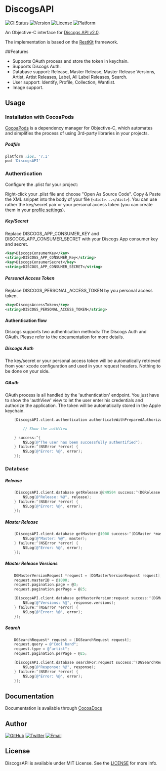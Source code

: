 # DiscogsAPI

[![CI Status](http://img.shields.io/travis/maxep/DiscogsAPI.svg?style=flat)](https://travis-ci.org/maxep/DiscogsAPI)
[![Version](https://img.shields.io/cocoapods/v/DiscogsAPI.svg?style=flat)](http://cocoadocs.org/docsets/DiscogsAPI)
[![License](https://img.shields.io/cocoapods/l/DiscogsAPI.svg?style=flat)](http://cocoadocs.org/docsets/DiscogsAPI)
[![Platform](https://img.shields.io/cocoapods/p/DiscogsAPI.svg?style=flat)](http://cocoadocs.org/docsets/DiscogsAPI)

An Objective-C interface for [Discogs API v2.0](http://www.discogs.com/developers/).

The implementation is based on the [RestKit](http://restkit.org/) framework.

##Features
- Supports OAuth process and store the token in keychain.
- Supports Discogs Auth.
- Database support: Release, Master Release, Master Release Versions, Artist, Artist Releases, Label, All Label Releases, Search.
- User support: Identify, Profile, Collection, Wantlist.
- Image support.

## Usage


### Installation with CocoaPods

[CocoaPods](http://cocoapods.org) is a dependency manager for Objective-C, which automates and simplifies the process of using 3rd-party libraries in your projects.

##### Podfile

```ruby
platform :ios, '7.1'
pod 'DiscogsAPI'
```

### Authentication

Configure the .plist for your project:

Right-click your .plist file and choose "Open As Source Code".
Copy & Paste the XML snippet into the body of your file (`<dict>...</dict>`). You can use rather the key/secret pair or your personal access token (you can create them in your [profile settings](https://www.discogs.com/settings/developers)).

##### Key/Secret

Replace DISCOGS_APP_CONSUMER_KEY and DISCOGS_APP_CONSUMER_SECRET with your Discogs App consumer key and secret. 

```xml
<key>DiscogsConsumerKey</key>
<string>DISCOGS_APP_CONSUMER_Key</string>
<key>DiscogsConsumerSecret</key>
<string>DISCOGS_APP_CONSUMER_SECRET</string>
```

##### Personal Access Token

Replace DISCOGS_PERSONAL_ACCESS_TOKEN by you personal access token. 

```xml
<key>DiscogsAccessToken</key>
<string>DISCOGS_PERSONAL_ACCESS_TOKEN</string>
```
#### Authentication flow

Discogs supports two authentication methods: The Discogs Auth and OAuth. Please refer to the [documentation](http://www.discogs.com/developers/#page:authentication) for more details.

##### Discogs Auth

The key/secret or your personal access token will be automatically retrieved from your xcode configuration and used in your request headers. Nothing to be done on your side.

##### OAuth

OAuth process is all handled by the 'authentication' endpoint. You just have to show the 'authView' view to let the user enter his credentials and authorize the application. The token will be automatically stored in the Apple keychain.

```objective-c
    [DiscogsAPI.client.authentication authenticateWithPreparedAuthorizationViewHandler:^(UIView *authView) {

        // Show the authView

    } success:^{
        NSLog(@"The user has been successfully authentified");
    } failure:^(NSError *error) {
        NSLog(@"Error: %@", error);
    }];
```

### Database

##### Release

```objective-c
    [DiscogsAPI.client.database getRelease:@249504 success:^(DGRelease *release) {
        NSLog(@"Release: %@", release);
    } failure:^(NSError *error) {
        NSLog(@"Error: %@", error);
    }];
```

##### Master Release

```objective-c
    [DiscogsAPI.client.database getMaster:@1000 success:^(DGMaster *master) {
        NSLog(@"Master: %@", master);
    } failure:^(NSError *error) {
        NSLog(@"Error: %@", error);
    }];
```
##### Master Release Versions

```objective-c
    DGMasterVersionRequest *request = [DGMasterVersionRequest request];
    request.masterID = @1000;
    request.pagination.page = @3;
    request.pagination.perPage = @25;

    [DiscogsAPI.client.database getMasterVersion:request success:^(DGMasterVersionResponse *response) {
        NSLog(@"Versions: %@", response.versions);
    } failure:^(NSError *error) {
        NSLog(@"Error: %@", error);
    }];
```

##### Search

```objective-c
    DGSearchRequest* request = [DGSearchRequest request];
    request.query = @"Cool band";
    request.type = @"artist";
    request.pagination.perPage = @25;

    [DiscogsAPI.client.database searchFor:request success:^(DGSearchResponse *response) {
        NSLog(@"Response: %@", response);
    } failure:^(NSError *error) {
        NSLog(@"Error: %@", error);
    }];
```

## Documentation

Documentation is available through [CocoaDocs](http://cocoadocs.org/docsets/DiscogsAPI)

## Author

[![GitHub](https://img.shields.io/badge/github-maxep-lightgrey.svg?style=flat)](https://github.com/maxep)
[![Twitter](https://img.shields.io/badge/twitter-%40MaximeEpain-blue.svg?style=flat)](https://twitter.com/MaximeEpain)
[![Email](https://img.shields.io/badge/email-maxime.epain%40gmail.com-red.svg?style=flat)](mailto:maxime.epain@gmail.com)

## License

DiscogsAPI is available under MIT License. See the [LICENSE](LICENSE) for more info.
